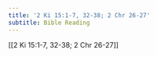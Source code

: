 ```yaml
---
title: '2 Ki 15:1-7, 32-38; 2 Chr 26-27'
subtitle: Bible Reading
---
```


[[2 Ki 15:1-7, 32-38; 2 Chr 26-27]]